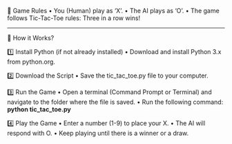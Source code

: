 🎯 Game Rules
	•	You (Human) play as ‘X’.
	•	The AI plays as ‘O’.
	•	The game follows Tic-Tac-Toe rules: Three in a row wins!
 ___________________________________________________________________________________________________

 📌 How it Works?

1️⃣ Install Python (if not already installed)
	•	Download and install Python 3.x from python.org.

2️⃣ Download the Script
	•	Save the tic_tac_toe.py file to your computer.

3️⃣ Run the Game
	•	Open a terminal (Command Prompt or Terminal) and navigate to the folder where the file is saved.
	•	Run the following command: **python tic_tac_toe.py**

4️⃣ Play the Game
	•	Enter a number (1-9) to place your X.
	•	The AI will respond with O.
	•	Keep playing until there is a winner or a draw.

 
